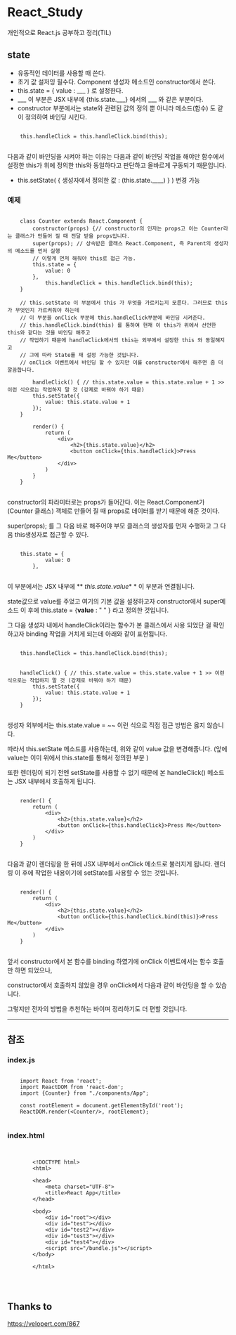 # React_Study
개인적으로 React.js 공부하고 정리(TIL)


## state

- 유동적인 데이터를 사용할 때 쓴다.
- 초기 값 설저잉 필수다. Component 생성자 메소드인 constructor에서 쓴다.
- this.state = { value : ___ } 로 설정한다.
- ___ 이 부분은 JSX 내부에 {this.state.___} 에서의 ___ 와 같은 부분이다.
- constructor 부분에서는 state와 관련된 값의 정의 뿐 아니라 
메소드(함수) 도 같이 정의하여 바인딩 시킨다. 

```

	this.handleClick = this.handleClick.bind(this);


```

다음과 같이 바인딩을 시켜야 하는 이유는 다음과 같이 바인딩 작업을 해야만 함수에서 설정한 this가 위에 정의한 this와 동일하다고 판단하고 올바르게 구동되기 때문입니다.

- this.setState( { 생성자에서 정의한 값 : (this.state.____) } ) 변경 가능 


### 예제 

``` 

	class Counter extends React.Component {
    	constructor(props) {// constructor의 인자는 props고 이는 Counter라는 클래스가 만들어 질 때 전달 받을 props입니다.
        super(props); // 상속받은 클래스 React.Component, 즉 Parent의 생성자의 메소드를 먼저 실행
        // 이렇게 먼저 해줘야 this로 접근 가능.
        this.state = {
            value: 0
        },
            this.handleClick = this.handleClick.bind(this);
    }

    // this.setState 이 부분에서 this 가 무엇을 가르키는지 모른다. 그러므로 this가 무엇인지 가르켜줘야 하는데
    // 이 부분을 onClick 부분에 this.handleClick부분에 바인딩 시켜준다.
    // this.handleClick.bind(this) 를 통하여 현재 이 this가 위에서 선언한 this와 같다는 것을 바인딩 해주고
    // 작업하기 때문에 handleClick에서의 this는 외부에서 설정한 this 와 동일해지고
    // 그에 따라 State를 재 설정 가능한 것입니다.
    // onClick 이벤트에서 바인딩 할 수 있지만 이를 constructor에서 해주면 좀 더 깔끔합니다.

    	handleClick() { // this.state.value = this.state.value + 1 >> 이런 식으로는 작업하지 말 것 (강제로 바꿔야 하기 때문)
        this.setState({
            value: this.state.value + 1
        });
    }

    	render() {
        	return (
            	<div>
                	<h2>{this.state.value}</h2>
                	<button onClick={this.handleClick}>Press Me</button>
            	</div>
        	)
    	}
	}


```

constructor의 파라미터로는 props가 들어간다. 
이는 React.Component가 (Counter 클래스) 객체로 만들어 질 때 props로 데이터를 받기 때문에 해준 것이다.

super(props); 를 그 다음 바로 해주어야 부모 클래스의 생성자를 먼저 수행하고 그 다음 this생성자로 접근할 수 있다.

```

	this.state = {
            value: 0
        },


```

이 부분에서는 JSX 내부에 ** *this.state.value** *
이 부분과 연결됩니다.

state값으로 value를 주었고 여기의 기본 값을 설정하고자 constructor에서 super메소드 이 후에 this.state = {**value**
: " " } 라고 정의한 것입니다. 


그 다음 생성자 내에서 handleClick이라는 함수가 본 클래스에서 사용 되었단 걸 확인하고자 binding 작업을 거치게 되는데 아래와 같이 표현됩니다. 

```

 	this.handleClick = this.handleClick.bind(this);

```

```

	handleClick() { // this.state.value = this.state.value + 1 >> 이런 식으로는 작업하지 말 것 (강제로 바꿔야 하기 때문)
        this.setState({
            value: this.state.value + 1
        });
    }


```

생성자 외부에서는 this.state.value = ~~ 이런 식으로 직접 접근 방법은 옳지 않습니다.

따라서 this.setState 메소드를 사용하는데, 위와 같이 value 값을 변경해줍니다. (앞에 value는 이미 위에서 this.state를 통해서 정의한 부분 ) 

또한 렌더링이 되기 전엔 setState를 사용할 수 없기 때문에
본 handleClick() 메소드는 JSX 내부에서 호출하게 됩니다.

```

	render() {
        return (
            <div>
                <h2>{this.state.value}</h2>
                <button onClick={this.handleClick}>Press Me</button>
            </div>
        )
    }


```

다음과 같이 렌더링을 한 뒤에 JSX 내부에서 onClick 메소드로 불러지게 됩니다. 
렌더링 이 후에 작업한 내용이기에 setState를 사용할 수 있는 것입니다.

```

	render() {
        return (
            <div>
                <h2>{this.state.value}</h2>
                <button onClick={this.handleClick.bind(this)}>Press Me</button>
            </div>
        )
    }


```


앞서 constructor에서 본 함수를 binding 하였기에 onClick 이벤트에서는 함수 호출만 하면 되었으나,

constructor에서 호출하지 않았을 경우 onClick에서 다음과 같이
바인딩을 할 수 있습니다.

그렇지만 전자의 방법을 추천하는 바이며 정리하기도 더 편할 것입니다.

---

## 참조 



### index.js

```

	import React from 'react';
	import ReactDOM from 'react-dom';
	import {Counter} from "./components/App";

	const rootElement = document.getElementById('root');
	ReactDOM.render(<Counter/>, rootElement);


```

### index.html


```


		<!DOCTYPE html>
		<html>

   		<head>
      		<meta charset="UTF-8">
      		<title>React App</title>
   		</head>

   		<body>
      		<div id="root"></div>
      		<div id="test"></div>
      		<div id="test2"></div>
      		<div id="test3"></div>
      		<div id="test4"></div>
      		<script src="/bundle.js"></script>
   		</body>

		</html>




```

## Thanks to



<a href="https://velopert.com/867"> https://velopert.com/867 </a>